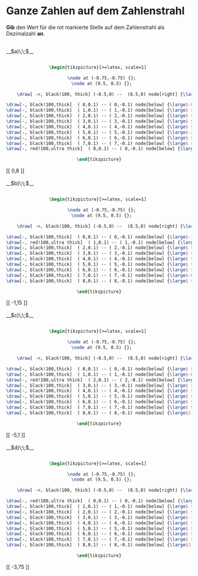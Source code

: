 <!--
version:  0.0.1

language: de

@style
main > *:not(:last-child) {
  margin-bottom: 3rem;
}

input {
    text-align: center;
}

.flex-container {
    display: flex;
    flex-wrap: wrap;
    align-items: stretch;
    gap: 20px;
}

.flex-child {
    flex: 1;
    min-width: 350px;
    margin-right: 20px;
}

@media (max-width: 400px) {
    .flex-child {
        flex: 100%;
        margin-right: 0;
    }
}
@end

formula: \carry   \textcolor{red}{\scriptsize #1}
formula: \digit   \rlap{\carry{#1}}\phantom{#2}#2
formula: \permil  \text{‰}

import: https://raw.githubusercontent.com/LiaTemplates/Tikz-Jax/main/README.md

script: https://cdn.jsdelivr.net/gh/LiaTemplates/Tikz-Jax@main/dist/index.js


tags: Zahlenstrahl, Zahlenverständnis, Negative Zahlen, Dezimalzahlen, leicht, niedrig, Angeben

comment: Welche Zahl müsste dort auf dem Zahlenstrahl stehen?

author: Martin Lommatzsch

-->




# Ganze Zahlen auf dem Zahlenstrahl

**Gib** den Wert für die rot markierte Stelle auf dem Zahlenstrahl als Dezimalzahl **an**.

<section class="flex-container">

<div class="flex-child">
<br>
__$a)\;\;$__ 
<center>

```latex  @tikz

\begin{tikzpicture}[>=latex, scale=1] 

  \node at (-0.75,-0.75) {};
  \node at (9.5, 0.5) {};

    \draw[ ->, black!100, thick] (-0.5,0) --  (8.5,0) node[right] {\large$x$};

\draw[-, black!100,thick]  ( 0,0.1) -- ( 0,-0.1) node[below] {\large$-8$};
\draw[-, black!100,thick]  ( 1,0.1) -- ( 1,-0.1) node[below] {\large$ $};
\draw[-, black!100,thick]  ( 2,0.1) -- ( 2,-0.1) node[below] {\large$ $};
\draw[-, black!100,thick]  ( 3,0.1) -- ( 3,-0.1) node[below] {\large$ $}; 
\draw[-, black!100,thick]  ( 4,0.1) -- ( 4,-0.1) node[below] {\large$ $}; 
\draw[-, black!100,thick]  ( 5,0.1) -- ( 5,-0.1) node[below] {\large$-2,5$}; 
\draw[-, black!100,thick]  ( 6,0.1) -- ( 6,-0.1) node[below] {\large$ $}; 
\draw[-, black!100,thick]  ( 7,0.1) -- ( 7,-0.1) node[below] {\large$ $}; 
\draw[-, red!100,ultra thick]  ( 8,0.1) -- ( 8,-0.1) node[below] {\large$ $}; 

\end{tikzpicture}

```
</center>
[[  0,8   ]]
<br>
</div> 

<div class="flex-child">
<br>
__$b)\;\;$__ 
<center>

```latex  @tikz

\begin{tikzpicture}[>=latex, scale=1] 

  \node at (-0.75,-0.75) {};
  \node at (9.5, 0.5) {};

    \draw[ ->, black!100, thick] (-0.5,0) --  (8.5,0) node[right] {\large$x$};

\draw[-, black!100,thick]  ( 0,0.1) -- ( 0,-0.1) node[below] {\large$-1,3$};
\draw[-, red!100,ultra thick]  ( 1,0.1) -- ( 1,-0.1) node[below] {\large$ $};
\draw[-, black!100,thick]  ( 2,0.1) -- ( 2,-0.1) node[below] {\large$ $};
\draw[-, black!100,thick]  ( 3,0.1) -- ( 3,-0.1) node[below] {\large$ $}; 
\draw[-, black!100,thick]  ( 4,0.1) -- ( 4,-0.1) node[below] {\large$ $}; 
\draw[-, black!100,thick]  ( 5,0.1) -- ( 5,-0.1) node[below] {\large$ $}; 
\draw[-, black!100,thick]  ( 6,0.1) -- ( 6,-0.1) node[below] {\large$ $}; 
\draw[-, black!100,thick]  ( 7,0.1) -- ( 7,-0.1) node[below] {\large$-0,25$}; 
\draw[-, black!100,thick]  ( 8,0.1) -- ( 8,-0.1) node[below] {\large$ $}; 

\end{tikzpicture}

```
</center>
[[  -1,15  ]]
<br>
</div> 

<div class="flex-child">
<br>
__$c)\;\;$__ 
<center>

```latex  @tikz

\begin{tikzpicture}[>=latex, scale=1] 

  \node at (-0.75,-0.75) {};
  \node at (9.5, 0.5) {};

    \draw[ ->, black!100, thick] (-0.5,0) --  (8.5,0) node[right] {\large$x$};

\draw[-, black!100,thick]  ( 0,0.1) -- ( 0,-0.1) node[below] {\large$ $};
\draw[-, black!100,thick]  ( 1,0.1) -- ( 1,-0.1) node[below] {\large$-6,35$};
\draw[-, red!100,ultra thick]  ( 2,0.1) -- ( 2,-0.1) node[below] {\large$ $};
\draw[-, black!100,thick]  ( 3,0.1) -- ( 3,-0.1) node[below] {\large$ $}; 
\draw[-, black!100,thick]  ( 4,0.1) -- ( 4,-0.1) node[below] {\large$ $}; 
\draw[-, black!100,thick]  ( 5,0.1) -- ( 5,-0.1) node[below] {\large$ $}; 
\draw[-, black!100,thick]  ( 6,0.1) -- ( 6,-0.1) node[below] {\large$ $}; 
\draw[-, black!100,thick]  ( 7,0.1) -- ( 7,-0.1) node[below] {\large$ $}; 
\draw[-, black!100,thick]  ( 8,0.1) -- ( 8,-0.1) node[below] {\large$2,4$}; 

\end{tikzpicture}

```
</center>
[[  -5,1  ]]
<br>
</div> 

<div class="flex-child">
<br>
__$d)\;\;$__ 
<center>

```latex  @tikz

\begin{tikzpicture}[>=latex, scale=1] 

  \node at (-0.75,-0.75) {};
  \node at (9.5, 0.5) {};

    \draw[ ->, black!100, thick] (-0.5,0) --  (8.5,0) node[right] {\large$x$};

\draw[-, red!100,ultra thick]  ( 0,0.1) -- ( 0,-0.1) node[below] {\large$ $};
\draw[-, black!100,thick]  ( 1,0.1) -- ( 1,-0.1) node[below] {\large$ $};
\draw[-, black!100,thick]  ( 2,0.1) -- ( 2,-0.1) node[below] {\large$ $};
\draw[-, black!100,thick]  ( 3,0.1) -- ( 3,-0.1) node[below] {\large$-1,125$}; 
\draw[-, black!100,thick]  ( 4,0.1) -- ( 4,-0.1) node[below] {\large$ $}; 
\draw[-, black!100,thick]  ( 5,0.1) -- ( 5,-0.1) node[below] {\large$ $}; 
\draw[-, black!100,thick]  ( 6,0.1) -- ( 6,-0.1) node[below] {\large$ $}; 
\draw[-, black!100,thick]  ( 7,0.1) -- ( 7,-0.1) node[below] {\large$ $}; 
\draw[-, black!100,thick]  ( 8,0.1) -- ( 8,-0.1) node[below] {\large$3,25$}; 

\end{tikzpicture}

```
</center>
[[  -3,75  ]]
<br>
</div> 
</section>
<br>
<br>
<br>
<br>
